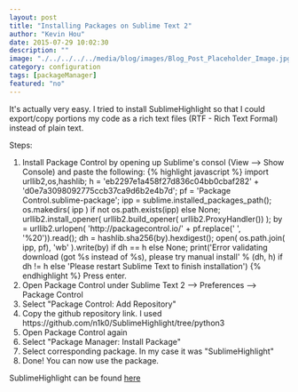 ```yaml
---
layout: post
title: "Installing Packages on Sublime Text 2"
author: "Kevin Hou"
date: 2015-07-29 10:02:30
description: ""
image: "./../../../../media/blog/images/Blog_Post_Placeholder_Image.jpg"
category: configuration
tags: [packageManager]
featured: "no"
---
```

It's actually very easy. I tried to install SublimeHighlight so that I could export/copy portions my code as a rich text files (RTF - Rich Text Formal) instead of plain text.
<br />

Steps:
<ol>
  <li>
    Install Package Control by opening up Sublime's consol (View --> Show Console) and paste the following:
    {% highlight javascript %}
    import urllib2,os,hashlib; h = 'eb2297e1a458f27d836c04bb0cbaf282' + 'd0e7a3098092775ccb37ca9d6b2e4b7d'; pf = 'Package Control.sublime-package'; ipp = sublime.installed_packages_path(); os.makedirs( ipp ) if not os.path.exists(ipp) else None; urllib2.install_opener( urllib2.build_opener( urllib2.ProxyHandler()) ); by = urllib2.urlopen( 'http://packagecontrol.io/' + pf.replace(' ', '%20')).read(); dh = hashlib.sha256(by).hexdigest(); open( os.path.join( ipp, pf), 'wb' ).write(by) if dh == h else None; print('Error validating download (got %s instead of %s), please try manual install' % (dh, h) if dh != h else 'Please restart Sublime Text to finish installation')
    {% endhighlight %}
    Press enter.
  </li>
  <li>
    Open Package Control under Sublime Text 2 --> Preferences --> Package Control
  </li>
  <li>
    Select "Package Control: Add Repository"
  </li>
  <li>
    Copy the github repository link. I used https://github.com/n1k0/SublimeHighlight/tree/python3
  </li>
  <li>
    Open Package Control again
  </li>
  <li>
    Select "Package Manager: Install Package"
  </li>
  <li>
    Select corresponding package. In my case it was "SublimeHighlight"
  </li>
  <li>
    Done! You can now use the package.
  </li>
</ol>

SublimeHighlight can be found <a href="https://github.com/n1k0/SublimeHighlight">here</a>
